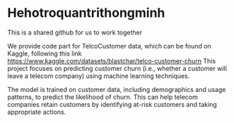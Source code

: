 # Hehotroquantrithongminh
This is a shared github for us to work together

We provide code part for TelcoCustomer data, which can be found on Kaggle, following this link 
https://www.kaggle.com/datasets/blastchar/telco-customer-churn 
This project focuses on predicting customer churn (i.e., whether a customer will leave a telecom company) using machine learning techniques. 

The model is trained on customer data, including demographics and usage patterns, to predict the likelihood of churn. This can help telecom companies retain customers by identifying at-risk customers and taking appropriate actions. 

